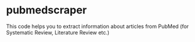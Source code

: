 # pubmedscraper
This code helps you to extract information about articles from PubMed (for Systematic Review, Literature Review etc.)
